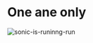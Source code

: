# One ane only


![sonic-is-runinng-run](https://github.com/Blane187/Blane187/assets/161300198/43ed8c42-343c-4f71-a1e0-05b8d93721df)
